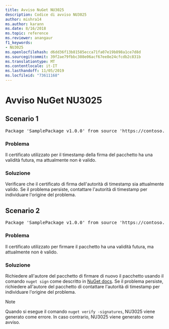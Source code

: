 ```yaml
---
title: Avviso NuGet NU3025
description: Codice di avviso NU3025
author: mishra14
ms.author: karann
ms.date: 8/16/2018
ms.topic: reference
ms.reviewer: anangaur
f1_keywords:
- NU3025
ms.openlocfilehash: d6dd36f13b81585ecca71fa07e19b898a1ce7d8d
ms.sourcegitcommit: 39f2ae79fbbc308e06acf67ee8e24cfcdb2c831b
ms.translationtype: MT
ms.contentlocale: it-IT
ms.lasthandoff: 11/05/2019
ms.locfileid: "73611168"
---
```

# <a name="nuget-warning-nu3025"></a>Avviso NuGet NU3025

## <a name="scenario-1"></a>Scenario 1

<pre>Package 'SamplePackage v1.0.0' from source 'https://contoso.com/index.json': The timestamp signing certificate is not yet valid.</pre>

### <a name="issue"></a>Problema

Il certificato utilizzato per il timestamp della firma del pacchetto ha una validità futura, ma attualmente non è valido.


### <a name="solution"></a>Soluzione

Verificare che il certificato di firma dell'autorità di timestamp sia attualmente valido. Se il problema persiste, contattare l'autorità di timestamp per individuare l'origine del problema.



## <a name="scenario-2"></a>Scenario 2

<pre>Package 'SamplePackage v1.0.0' from source 'https://contoso.com/index.json': The primary signature's timestamp signing certificate is not yet valid.</pre>

### <a name="issue"></a>Problema

Il certificato utilizzato per firmare il pacchetto ha una validità futura, ma attualmente non è valido.


### <a name="solution"></a>Soluzione

Richiedere all'autore del pacchetto di firmare di nuovo il pacchetto usando il comando `nuget sign` come descritto in [NuGet docs](https://docs.microsoft.com/nuget/create-packages/sign-a-package). Se il problema persiste, richiedere all'autore del pacchetto di contattare l'autorità di timestamp per individuare l'origine del problema.


> [!Note]
> Quando si esegue il comando `nuget verify -signatures`, NU3025 viene generato come errore. In caso contrario, NU3025 viene generato come avviso.